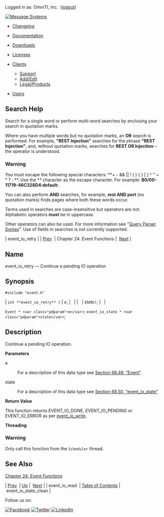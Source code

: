 Logged in as: OmniTI, Inc.  ([logout](https://support.messagesystems.com/logout.php))

[![Message Systems](https://support.messagesystems.com/images/ms-white205.png)](https://support.messagesystems.com/start.php) 

*   [Changelog](https://support.messagesystems.com/start.php?show=changelog)
*   [Documentation](https://support.messagesystems.com/docs/)
*   [Downloads](https://support.messagesystems.com/start.php)

*   [Licenses](https://support.messagesystems.com/license_summary.php)
*   <a href="">Clients</a>
    *   [Support](https://support.messagesystems.com/cs.php)
    *   [Add/Edit](https://support.messagesystems.com/edit_client.php)
    *   [Legal/Products](https://support.messagesystems.com/edit_products.php)
*   [Users](https://support.messagesystems.com/edit_customer.php)

## Search Help

Search for a single word or perform multi-word searches by enclosing your search in quotation marks.

Where you have multiple words but no quotation marks, an **OR** search is performed. For example, **"REST Injection"** searches for the phrase **"REST Injection"**, and, without quotation marks, searches for **REST OR Injection**--the operator is understood.

### Warning

You must escape the following special characters: **+ - && || ! ( ) { } [ ] ^ " ~ * ? : \**. Use the **\** character as the escape character. For example: **B0/00-11719-46C328D4\:default\:**

You can also perform **AND** searches, for example, **rest AND port** (no quotation marks) finds pages where both these words occur.

Terms used in searches are case-insensitive but operators are not. Alphabetic operators **must** be in uppercase.

Other operators can also be used. For more information see "[Query Parser Syntax](https://lucene.apache.org/core/old_versioned_docs/versions/3_0_0/queryparsersyntax.html)". Use of fields in searches is not currently supported.

| event_io_retry |
| [Prev](apis.event_io_read.php)  | Chapter 24. Event Functions |  [Next](apis.event_io_state_clean.php) |

<a name="apis.event_io_retry"></a>
## Name

event_io_retry — Continue a pending IO operation

## Synopsis

`#include "event.h"`

| `int **event_io_retry** (` | <var class="pdparam">e</var>, |   |
|   | <var class="pdparam">state</var>`)`; |   |

`Event * <var class="pdparam">e</var>`;
`event_io_state * <var class="pdparam">state</var>`;<a name="idp24174480"></a>
## Description

Continue a pending IO operation.

**Parameters**

<dl class="variablelist">

<dt>e</dt>

<dd>

For a description of this data type see [Section 68.49, “Event”](structs.event.php "68.49. Event").

</dd>

<dt>state</dt>

<dd>

For a description of this data type see [Section 68.50, “event_io_state”](structs.event_io_state.php "68.50. event_io_state")

</dd>

</dl>

**Return Value**

This function returns EVENT_IO_DONE, EVENT_IO_PENDING or EVENT_IO_ERROR as per [event_io_write](apis.event_io_write.php "event_io_write").

**Threading**
### Warning

Only call this function from the `Scheduler` thread.

<a name="idp24185248"></a>
## See Also

[Chapter 24, *Event Functions*](event.php "Chapter 24. Event Functions") 

| [Prev](apis.event_io_read.php)  | [Up](event.php) |  [Next](apis.event_io_state_clean.php) |
| event_io_read  | [Table of Contents](index.php) |  event_io_state_clean |

Follow us on:

[![Facebook](https://support.messagesystems.com/images/icon-facebook.png)](http://www.facebook.com/messagesystems) [![Twitter](https://support.messagesystems.com/images/icon-twitter.png)](http://twitter.com/#!/MessageSystems) [![LinkedIn](https://support.messagesystems.com/images/icon-linkedin.png)](http://www.linkedin.com/company/message-systems)